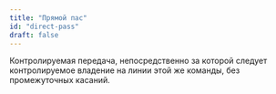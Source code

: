 ```yaml
---
title: "Прямой пас"
id: "direct-pass"
draft: false
---
```


Контролируемая передача, непосредственно 
за которой следует контролируемое владение
на линии этой же команды, без промежуточных касаний.